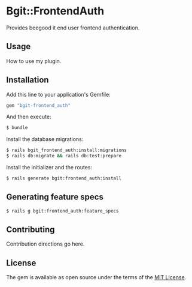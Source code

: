 # Bgit::FrontendAuth
Provides beegood it end user frontend authentication.

## Usage
How to use my plugin.

## Installation
Add this line to your application's Gemfile:

```ruby
gem "bgit-frontend_auth"
```

And then execute:
```bash
$ bundle
```

Install the database migrations:
```bash
$ rails bgit_frontend_auth:install:migrations
$ rails db:migrate && rails db:test:prepare
```

Install the initializer and the routes:
```bash
$ rails generate bgit:frontend_auth:install
```

## Generating feature specs

```bash
$ rails g bgit:frontend_auth:feature_specs
```

## Contributing
Contribution directions go here.

## License
The gem is available as open source under the terms of the [MIT License](https://opensource.org/licenses/MIT).
